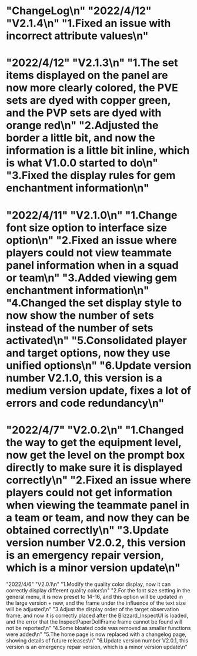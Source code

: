 "ChangeLog\n"
"2022/4/12"  "V2.1.4\n"
"1.Fixed an issue with incorrect attribute values\n"
=================================================================
"2022/4/12"  "V2.1.3\n"
"1.The set items displayed on the panel are now more clearly colored, the PVE sets are dyed with copper green, and the PVP sets are dyed with orange red\n"
"2.Adjusted the border a little bit, and now the information is a little bit inline, which is what V1.0.0 started to do\n"
"3.Fixed the display rules for gem enchantment information\n"
=================================================================
"2022/4/11"  "V2.1.0\n"
"1.Change font size option to interface size option\n"
"2.Fixed an issue where players could not view teammate panel information when in a squad or team\n"
"3.Added viewing gem enchantment information\n"
"4.Changed the set display style to now show the number of sets instead of the number of sets activated\n"
"5.Consolidated player and target options, now they use unified options\n"
"6.Update version number V2.1.0, this version is a medium version update, fixes a lot of errors and code redundancy\n"
=================================================================
"2022/4/7"  "V2.0.2\n"
"1.Changed the way to get the equipment level, now get the level on the prompt box directly to make sure it is displayed correctly\n"
"2.Fixed an issue where players could not get information when viewing the teammate panel in a team or team, and now they can be obtained correctly\n"
"3.Update version number V2.0.2, this version is an emergency repair version, which is a minor version update\n"
=================================================================

"2022/4/6" "V2.0.1\n"
"1.Modify the quality color display, now it can correctly display different quality colors\n"
"2.For the font size setting in the general menu, it is now preset to 14-16, and this option will be updated in the large version + new, and the frame under the influence of the text size will be adjusted\n"
"3.Adjust the display order of the target observation frame, and now it is correctly placed after the Blizzard_InspectUI is loaded, and the error that the InspectPaperDollFrame frame cannot be found will not be reported\n"
"4.Some bloated code was removed as smaller functions were added\n"
"5.The home page is now replaced with a changelog page, showing details of future releases\n"
"6.Update version number V2.0.1, this version is an emergency repair version, which is a minor version update\n"